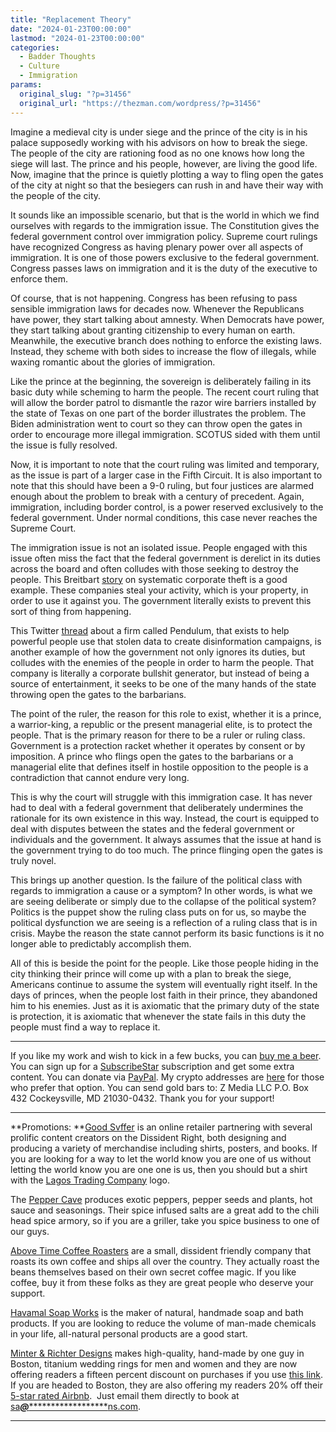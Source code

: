 ```yaml
---
title: "Replacement Theory"
date: "2024-01-23T00:00:00"
lastmod: "2024-01-23T00:00:00"
categories:
  - Badder Thoughts
  - Culture
  - Immigration
params:
  original_slug: "?p=31456"
  original_url: "https://thezman.com/wordpress/?p=31456"
---
```


Imagine a medieval city is under siege and the prince of the city is in
his palace supposedly working with his advisors on how to break the
siege. The people of the city are rationing food as no one knows how
long the siege will last. The prince and his people, however, are living
the good life. Now, imagine that the prince is quietly plotting a way to
fling open the gates of the city at night so that the besiegers can rush
in and have their way with the people of the city.

It sounds like an impossible scenario, but that is the world in which we
find ourselves with regards to the immigration issue. The Constitution
gives the federal government control over immigration policy. Supreme
court rulings have recognized Congress as having plenary power over all
aspects of immigration. It is one of those powers exclusive to the
federal government. Congress passes laws on immigration and it is the
duty of the executive to enforce them.

Of course, that is not happening. Congress has been refusing to pass
sensible immigration laws for decades now. Whenever the Republicans have
power, they start talking about amnesty. When Democrats have power, they
start talking about granting citizenship to every human on earth.
Meanwhile, the executive branch does nothing to enforce the existing
laws. Instead, they scheme with both sides to increase the flow of
illegals, while waxing romantic about the glories of immigration.

Like the prince at the beginning, the sovereign is deliberately failing
in its basic duty while scheming to harm the people. The recent court
ruling that will allow the border patrol to dismantle the razor wire
barriers installed by the state of Texas on one part of the border
illustrates the problem. The Biden administration went to court so they
can throw open the gates in order to encourage more illegal immigration.
SCOTUS sided with them until the issue is fully resolved.

Now, it is important to note that the court ruling was limited and
temporary, as the issue is part of a larger case in the Fifth Circuit.
It is also important to note that this should have been a 9-0 ruling,
but four justices are alarmed enough about the problem to break with a
century of precedent. Again, immigration, including border control, is a
power reserved exclusively to the federal government. Under normal
conditions, this case never reaches the Supreme Court.

The immigration issue is not an isolated issue. People engaged with this
issue often miss the fact that the federal government is derelict in its
duties across the board and often colludes with those seeking to destroy
the people. This Breitbart <a
href="https://www.breitbart.com/tech/2024/01/20/study-thousands-of-companies-are-monitoring-every-facebook-user/"
rel="noopener" target="_blank">story</a> on systematic corporate theft
is a good example. These companies steal your activity, which is your
property, in order to use it against you. The government literally
exists to prevent this sort of thing from happening.

This Twitter
<a href="https://threadreaderapp.com/thread/1748480778445447323.html"
rel="noopener" target="_blank">thread</a> about a firm called Pendulum,
that exists to help powerful people use that stolen data to create
disinformation campaigns, is another example of how the government not
only ignores its duties, but colludes with the enemies of the people in
order to harm the people. That company is literally a corporate bullshit
generator, but instead of being a source of entertainment, it seeks to
be one of the many hands of the state throwing open the gates to the
barbarians.

The point of the ruler, the reason for this role to exist, whether it is
a prince, a warrior-king, a republic or the present managerial elite, is
to protect the people. That is the primary reason for there to be a
ruler or ruling class. Government is a protection racket whether it
operates by consent or by imposition. A prince who flings open the gates
to the barbarians or a managerial elite that defines itself in hostile
opposition to the people is a contradiction that cannot endure very
long.

This is why the court will struggle with this immigration case. It has
never had to deal with a federal government that deliberately undermines
the rationale for its own existence in this way. Instead, the court is
equipped to deal with disputes between the states and the federal
government or individuals and the government. It always assumes that the
issue at hand is the government trying to do too much. The prince
flinging open the gates is truly novel.

This brings up another question. Is the failure of the political class
with regards to immigration a cause or a symptom? In other words, is
what we are seeing deliberate or simply due to the collapse of the
political system? Politics is the puppet show the ruling class puts on
for us, so maybe the political dysfunction we are seeing is a reflection
of a ruling class that is in crisis. Maybe the reason the state cannot
perform its basic functions is it no longer able to predictably
accomplish them.

All of this is beside the point for the people. Like those people hiding
in the city thinking their prince will come up with a plan to break the
siege, Americans continue to assume the system will eventually right
itself. In the days of princes, when the people lost faith in their
prince, they abandoned him to his enemies. Just as it is axiomatic that
the primary duty of the state is protection, it is axiomatic that
whenever the state fails in this duty the people must find a way to
replace it.

------------------------------------------------------------------------

If you like my work and wish to kick in a few bucks, you can
<a href="https://www.buymeacoffee.com/mujolulu" rel="noopener"
target="_blank">buy me a beer</a>. You can sign up for a
<a href="https://www.subscribestar.com/the-z-blog" rel="noopener"
target="_blank">SubscribeStar</a> subscription and get some extra
content. You can donate via <a
href="https://www.paypal.com/donate/?cmd=_s-xclick&amp;hosted_button_id=UDAS2Q8JYA6CN&amp;source=url"
rel="noopener" target="_blank">PayPal</a>. My crypto addresses are
<a href="https://thezman.com/wordpress/?page_id=22713" rel="noopener"
target="_blank">here</a> for those who prefer that option. You can send
gold bars to: Z Media LLC P.O. Box 432 Cockeysville, MD 21030-0432.
Thank you for your support!

------------------------------------------------------------------------

**Promotions: **<a href="https://goodsvffer.com/" rel="noopener" target="_blank">Good
Svffer</a> is an online retailer partnering with several prolific
content creators on the Dissident Right, both designing and producing a
variety of merchandise including shirts, posters, and books. If you are
looking for a way to let the world know you are one of us without
letting the world know you are one one is us, then you should but a
shirt with the
<a href="https://goodsvffer.com/products/lagos-trading-company"
rel="noopener" target="_blank">Lagos Trading Company</a> logo.

The <a href="https://peppercave.com/shop/ols/products" rel="noopener"
target="_blank">Pepper Cave</a> produces exotic peppers, pepper seeds
and plants, hot sauce and seasonings. Their spice infused salts are a
great add to the chili head spice armory, so if you are a griller, take
you spice business to one of our guys.

<a href="https://abovetimecoffee.com/" rel="noopener"
target="_blank">Above Time Coffee Roasters</a> are a small, dissident
friendly company that roasts its own coffee and ships all over the
country. They actually roast the beans themselves based on their own
secret coffee magic. If you like coffee, buy it from these folks as they
are great people who deserve your support.

<a href="https://havamalsoapworks.com/" rel="noopener"
target="_blank">Havamal Soap Works</a> is the maker of natural, handmade
soap and bath products. If you are looking to reduce the volume of
man-made chemicals in your life, all-natural personal products are a
good start.

<a href="https://www.minterandrichterdesigns.com/"
rel="noreferrer nofollow noopener" target="_blank">Minter &amp; Richter
Designs</a> makes high-quality, hand-made by one guy in Boston, titanium
wedding rings for men and women and they are now offering readers a
fifteen percent discount on purchases if you use
<a href="https://www.minterandrichterdesigns.com/discount/ZMAN"
rel="noreferrer nofollow noopener" target="_blank">this link</a>.
<span class="highlight"><span class="colour"><span class="font"><span class="size">If
you are headed to Boston, they are also offering my readers 20% off
their <a
href="https://www.airbnb.com/users/7988017/listings?user_id=7988017&amp;s=3"
rel="noopener noreferrer" target="_blank">5-star rated Airbnb</a>.  Just
email them directly to book at
<a href="mailto:sa***@*********************ns.com"
data-original-string="73USHbUPoHTqugWDv7/7kw==cb7szP5HX9rkPpMxhsDo4zYlNOmREVCYttIMGOZYtCwbSTUZHqNCHgkEPxIThzZElS6"><span
class="apbct-email-encoder"
data-original-string="0nPUqmjNHlGFjh1IsNt/hA==cb7ZEmny81TeMfHw2noG45vz81KfdjYPYYXh1QZBeBrojtO4LwrJME3rW1Y/9zi0Ekr"
title="This contact has been encoded by Anti-Spam by CleanTalk. Click to decode. To finish the decoding make sure that JavaScript is enabled in your browser.">sa<span
class="apbct-blur">***</span>@<span
class="apbct-blur">*********************</span>ns.com</span></a>.</span></span></span></span>

------------------------------------------------------------------------
